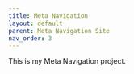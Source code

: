 ```yaml
---
title: Meta Navigation
layout: default
parent: Meta Navigation Site
nav_order: 3
---
```


This is my Meta Navigation project.
